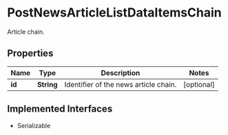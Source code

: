 

# PostNewsArticleListDataItemsChain

Article chain.

## Properties

Name | Type | Description | Notes
------------ | ------------- | ------------- | -------------
**id** | **String** | Identifier of the news article chain. |  [optional]


## Implemented Interfaces

* Serializable


